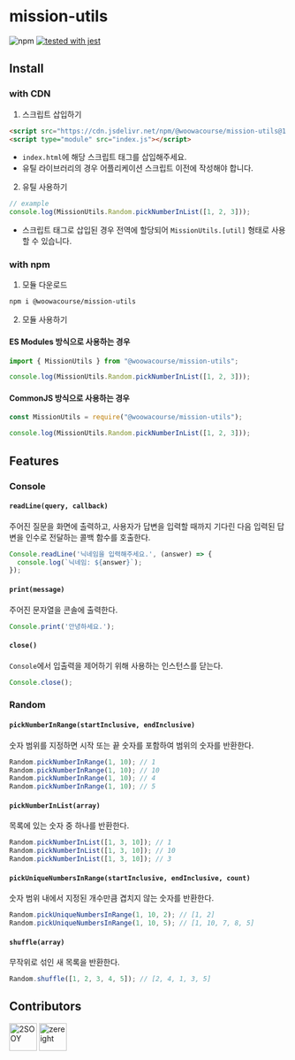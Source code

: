# mission-utils

![npm](https://img.shields.io/npm/v/@woowacourse/mission-utils)
[![tested with jest](https://img.shields.io/badge/tested_with-jest-99424f.svg)](https://github.com/facebook/jest)

## Install

### with CDN

1. 스크립트 삽입하기

```html
<script src="https://cdn.jsdelivr.net/npm/@woowacourse/mission-utils@1.0.1/dist/mission-utils.min.js"></script>
<script type="module" src="index.js"></script>
```

- `index.html`에 해당 스크립트 태그를 삽입해주세요.
- 유틸 라이브러리의 경우 어플리케이션 스크립트 이전에 작성해야 합니다.

2. 유틸 사용하기

```js
// example
console.log(MissionUtils.Random.pickNumberInList([1, 2, 3]));
```

- 스크립트 태그로 삽입된 경우 전역에 할당되어 `MissionUtils.[util]` 형태로 사용할 수 있습니다.

### with npm

1. 모듈 다운로드

```sh
npm i @woowacourse/mission-utils
```

2. 모듈 사용하기

#### ES Modules 방식으로 사용하는 경우

```js
import { MissionUtils } from "@woowacourse/mission-utils";

console.log(MissionUtils.Random.pickNumberInList([1, 2, 3]));
```

#### CommonJS 방식으로 사용하는 경우

```js
const MissionUtils = require("@woowacourse/mission-utils");

console.log(MissionUtils.Random.pickNumberInList([1, 2, 3]));
```

## Features

### Console

#### `readLine(query, callback)`

주어진 질문을 화면에 출력하고, 사용자가 답변을 입력할 때까지 기다린 다음 입력된 답변을 인수로 전달하는 콜백 함수를 호출한다.

```js
Console.readLine('닉네임을 입력해주세요.', (answer) => {
  console.log(`닉네임: ${answer}`);
});
```

#### `print(message)`

주어진 문자열을 콘솔에 출력한다.

```js
Console.print('안녕하세요.');
```

#### `close()`

`Console`에서 입출력을 제어하기 위해 사용하는 인스턴스를 닫는다.

```js
Console.close();
```

### Random

#### `pickNumberInRange(startInclusive, endInclusive)`

숫자 범위를 지정하면 시작 또는 끝 숫자를 포함하여 범위의 숫자를 반환한다.

```js
Random.pickNumberInRange(1, 10); // 1
Random.pickNumberInRange(1, 10); // 10
Random.pickNumberInRange(1, 10); // 4
Random.pickNumberInRange(1, 10); // 5
```

#### `pickNumberInList(array)`

목록에 있는 숫자 중 하나를 반환한다.

```js
Random.pickNumberInList([1, 3, 10]); // 1
Random.pickNumberInList([1, 3, 10]); // 10
Random.pickNumberInList([1, 3, 10]); // 3
```

#### `pickUniqueNumbersInRange(startInclusive, endInclusive, count)`

숫자 범위 내에서 지정된 개수만큼 겹치지 않는 숫자를 반환한다.

```js
Random.pickUniqueNumbersInRange(1, 10, 2); // [1, 2]
Random.pickUniqueNumbersInRange(1, 10, 5); // [1, 10, 7, 8, 5]
```

#### `shuffle(array)`

무작위로 섞인 새 목록을 반환한다.

```js
Random.shuffle([1, 2, 3, 4, 5]); // [2, 4, 1, 3, 5]
```

## Contributors

[<img src="https://avatars.githubusercontent.com/u/46412689?v=4" width="50" alt="2SOOY">](https://github.com/2SOOY)
[<img src="https://avatars.githubusercontent.com/u/42544600?v=4" width="50" alt="zereight">](https://github.com/zereight)
